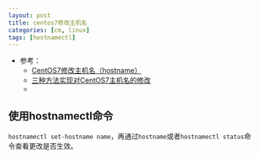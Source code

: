 ```yaml
---
layout: post
title: centos7修改主机名
categories: [cm, linux]
tags: [hostnamectl]
---
```


* 参考： 
    * [CentOS7修改主机名（hostname）](https://developer.aliyun.com/article/427296)
    * [三种方法实现对CentOS7主机名的修改](https://blog.csdn.net/solaraceboy/article/details/78563537)
    * []()


## 使用hostnamectl命令

`hostnamectl set-hostname name`，再通过`hostname`或者`hostnamectl status`命令查看更改是否生效。




